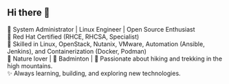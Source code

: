 ## Hi there 👋

🚀 System Administrator | Linux Engineer | Open Source Enthusiast  
📍 Red Hat Certified (RHCE, RHCSA, Specialist)  
🔧 Skilled in Linux, OpenStack, Nutanix, VMware, Automation (Ansible, Jenkins), and Containerization (Docker, Podman)  
🌲 Nature lover | 🏸 Badminton | 🥾 Passionate about hiking and trekking in the high mountains.  
✨ Always learning, building, and exploring new technologies.

